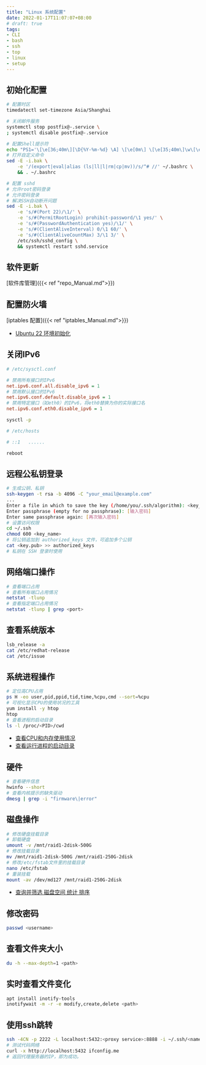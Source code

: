 ```yaml
---
title: "Linux 系统配置"
date: 2022-01-17T11:07:07+08:00
# draft: true
tags: 
- CLI
- bash
- ssh
- top
- linux
- setup
---
```


## 初始化配置
```bash
# 配置时区
timedatectl set-timezone Asia/Shanghai

# 关闭邮件服务
systemctl stop postfix@-.service \
; systemctl disable postfix@-.service

# 配置Shell提示符
echo "PS1='\[\e[36;40m\][\D{%Y-%m-%d} \A] \[\e[0m\] \[\e[35;40m\]\w\[\e[0m\]\n\[\e[33;40m\][\u@\H]\[\e[0m\] \\$ '" >> ~/.bashrc
# 打开自定义命令
sed -E -i.bak \
    -e '/(export|eval|alias (ls|ll|l|rm|cp|mv))/s/^# //' ~/.bashrc \
    && . ~/.bashrc

# 配置 sshd
# 允许root密码登录
# 允许密码登录
# 解决SSH自动断开问题
sed -E -i.bak \
    -e 's/#(Port 22)/\1/' \
    -e 's/#(PermitRootLogin) prohibit-password/\1 yes/' \
    -e 's/#(PasswordAuthentication yes)/\1/' \
    -e 's/#(ClientAliveInterval) 0/\1 60/' \
    -e 's/#(ClientAliveCountMax) 3/\1 3/' \
    /etc/ssh/sshd_config \
    && systemctl restart sshd.service
```
<!-- 可直接下载初始化脚本使用
- [debian bookworm](/attachments/scripts/init_setup_debian_bookworm.sh)
- [rocky](/attachments/scripts/init_setup_rocky.sh) -->

## 软件更新
[软件库管理]({{< ref "repo_Manual.md">}})

## 配置防火墙
[iptables 配置]({{< ref "iptables_Manual.md">}})
- [Ubuntu 22 环境初始化](https://blog.hellowood.dev/posts/ubuntu-22-%E7%8E%AF%E5%A2%83%E5%88%9D%E5%A7%8B%E5%8C%96/#%E4%BF%AE%E6%94%B9-apt-%E6%BA%90)

## 关闭IPv6
```ini
# /etc/sysctl.conf

# 禁用所有接口的IPv6
net.ipv6.conf.all.disable_ipv6 = 1
# 禁用默认接口的IPv6
net.ipv6.conf.default.disable_ipv6 = 1
# 禁用特定接口（如eth0）的IPv6，将eth0替换为你的实际接口名
net.ipv6.conf.eth0.disable_ipv6 = 1
```
```bash
sysctl -p
```
```ini
# /etc/hosts

# ::1   ......
```
```bash
reboot
```

## 远程公私钥登录
```bash
# 生成公钥、私钥
ssh-keygen -t rsa -b 4096 -C "your_email@example.com"
...
Enter a file in which to save the key (/home/you/.ssh/algorithm): <key_name>
Enter passphrase (empty for no passphrase): [输入密码]
Enter same passphrase again: [再次输入密码]
# 设置访问权限
cd ~/.ssh
chmod 600 <key_name>
# 将公钥追加到 authorized_keys 文件，可追加多个公钥
cat <key.pub> >> authorized_keys
# 私钥在 SSH 登录时使用
```

## 网络端口操作
```bash
# 查看端口占用
# 查看所有端口占用情况
netstat -tlunp
# 查看指定端口占用情况
netstat -tlunp | grep <port>
```

## 查看系统版本
```bash
lsb_release -a
cat /etc/redhat-release
cat /etc/issue
```

## 系统进程操作
```bash
# 定位高CPU占用
ps H -eo user,pid,ppid,tid,time,%cpu,cmd --sort=%cpu
# 可视化显示CPU的使用状况的工具
yum install -y htop
htop
# 查看进程的启动目录
ls -l /proc/<PID>/cwd
```
- [查看CPU和内存使用情况](https://www.cnblogs.com/xd502djj/archive/2011/03/01/1968041.html)
- [查看运行进程的启动目录](https://blog.csdn.net/CHEndorid/article/details/105775330)

## 硬件
```bash
# 查看硬件信息
hwinfo --short
# 查看内核提示的缺失驱动
dmesg | grep -i "firmware\|error"  
```

## 磁盘操作
```bash
# 修改硬盘挂载目录
# 卸载硬盘
umount -v /mnt/raid1-2disk-500G
# 修改挂载目录
mv /mnt/raid1-2disk-500G /mnt/raid1-250G-2disk
# 修改/etc/fstab文件里的挂载目录
nano /etc/fstab
# 重装挂载
mount -av /dev/md127 /mnt/raid1-250G-2disk
```
- [查询并筛选 磁盘空间 统计 排序](https://blog.csdn.net/u013030100/article/details/79564378)

## 修改密码
```bash
passwd <username>
```

## 查看文件夹大小
```bash
du -h --max-depth=1 <path>
```

## 实时查看文件变化
```bash
apt install inotify-tools
inotifywait -m -r -e modify,create,delete <path>
```

## 使用ssh跳转
```bash
ssh -4CN -p 2222 -L localhost:5432:<proxy service>:8888 -i ~/.ssh/<name>.key <user>@<name>.cuile.com
# 测试代码网络
curl -x http://localhost:5432 ifconfig.me
# 返回代理服务器的IP，即为成功。
```

